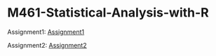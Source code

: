 # M461-Statistical-Analysis-with-R


Assignment1: [Assignment1](file:///C:/Users/student/Documents/M461-Statistical-Analysis-with-R/Assignment1.html)

Assignment2: [Assignment2](file:///C:/Users/student/Documents/M461-Statistical-Analysis-with-R/assignment2.html)